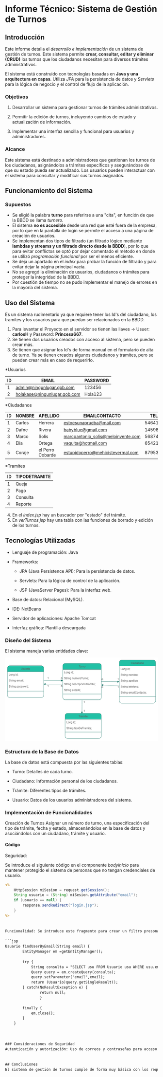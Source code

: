 # Informe Técnico: Sistema de Gestión de Turnos

## Introducción
Este informe detalla el *desarrollo e implementación* de un sistema de gestión de turnos. Este sistema permite **crear, consultar, editar y eliminar (CRUD)** los turnos que los ciudadanos necesitan para diversos trámites administrativos.

El sistema está construido con tecnologías basadas en **Java y una arquitectura en capas**. Utiliza *JPA* para la persistencia de datos y *Servlets* para la lógica de negocio y el control de flujo de la aplicación.

### Objetivos
1. Desarrollar un sistema para gestionar turnos de trámites administrativos.

2. Permitir la edición de turnos, incluyendo cambios de estado y actualización de información.

3. Implementar una interfaz sencilla y funcional para usuarios y administradores.

### Alcance
Este sistema está destinado a administradores que gestionan los turnos de los ciudadanos, asignándolos a trámites específicos y asegurándose de que su estado pueda ser actualizado. Los usuarios pueden interactuar con el sistema para consultar y modificar sus turnos asignados.

## Funcionamiento del Sistema

### Supuestos
- Se eligió la palabra **turno** para referirse a una "cita", en función de que la BBDD se llama *turnero*.
- El sistema **no es accesible** desde una red que esté fuera de la empresa, por lo que en la pantalla de login se permite el acceso a una página de creación de usuarios.
- Se implementan dos tipos de filtrado (un filtrado lógico mediante **lambdas y streams y un filtrado directo desde la BBDD**), por lo que para evitar conflictos se optó por dejar comentado el método en donde se utilizó *programación funcional* por ser el menos eficiente.
- Se deja un apartado en el *index* para probar la función de filtrado y para evitar dejar la página principal vacía.
- No se agregó la eliminación de usuarios, ciudadanos o trámites para proteger la integridad de la BBDD.
- Por cuestión de tiempo no se pudo implementar el manejo de errores en la mayoría del sistema.

## Uso del Sistema
Es un sistema rudimentario ya que requiere tener los Id's del ciudadano, los tramites y los usuarios para que puedan ser relacionados en la BBDD.

1. Para levantar el Proyecto en el servidor se tienen las llaves -> Usuer: **carlosH** y Password: **Princesa667**.
2. Se tienen dos usuarios creados con acceso al sistema, pero se pueden crear más.
3. Se tienen que asignar los Id's de forma manual en el formulario de alta de turno. Ya se tienen creados algunos ciudadanos y tramites, pero se pueden crear más en caso de requerirlo.


  *Usuarios
   
| ID  | EMAIL                         | PASSWORD |
|-----|-------------------------------|----------|
| 1   | admin@ningunlugar.gob.com     | 123456   |
| 2   | holakase@ningunlugar.gob.com  | Hola123  |
   
  *Ciudadanos
  
| ID  | NOMBRE   | APELLIDO         | EMAILCONTACTO                      | TELEFONO       |
|-----|----------|------------------|------------------------------------|----------------|
| 1   | Carlos   | Herrera          | estoesunaprueba@mail.com           | 5464124578     |
| 2   | Dafne    | Rivera           | babyblue@gmail.com                 | 1459832145     |
| 3   | Marco    | Solis            | marcoantonio_solis@meloinvente.com | 5687465324     |
| 4   | Elia     | Ortega           | vaquita@hotmail.com                | 654216584625   |
| 5   | Coraje   | el Perro Cobarde | estupidoperro@mehicistevermal.com  | 87953548231    |

  *Tramites
  
| ID  | TIPODETRAMITE |
|-----|---------------|
| 1   | Queja         |
| 2   | Pago          |
| 3   | Consulta      |
| 4   | Reporte       |

4. En el *index.jsp* hay un buscador por "estado" del trámite.
5. En *verTurnos.jsp* hay una tabla con las funciones de borrado y edición de los turnos.

## Tecnologías Utilizadas
+ Lenguaje de programación: Java

+ Frameworks:

  + JPA (Java Persistence API): Para la persistencia de datos.

  + Servlets: Para la lógica de control de la aplicación.

  + JSP (JavaServer Pages): Para la interfaz web.

+ Base de datos: Relacional (MySQL).

+ IDE: NetBeans

+ Servidor de aplicaciones: Apache Tomcat

+ Interfaz gráfica: Plantilla descargada

### Diseño del Sistema
El sistema maneja varias entidades clave:

![Diagrama de Clases](DiagramaClasesTurnero.drawio.png)

### Estructura de la Base de Datos
La base de datos está compuesta por las siguientes tablas:

- Turno: Detalles de cada turno.

- Ciudadano: Información personal de los ciudadanos.

- Trámite: Diferentes tipos de trámites.

- Usuario: Datos de los usuarios administradores del sistema.


### Implementación de Funcionalidades
Creación de Turnos Asignar un número de turno, una especificación del tipo de trámite, fecha y estado, almacenándolos en la base de datos y asociándolos con un ciudadano, trámite y usuario.

#### Código

Seguridad: 

Se introduce el siguiente código en el componente *bodyinicio* para mantener protegido el sistema de personas que no tengan credenciales de usuario.

```jsp
<%
    HttpSession miSesion = request.getSession();
    String usuario = (String) miSesion.getAttribute("email");
    if (usuario == null) {
        response.sendRedirect("login.jsp");
    }
%>


Funcionalidad: Se introduce este fragmento para crear un filtro presonalizado usando JPQL (Java Persistence Query Language).

```jsp
Usuario findUserByEmail(String email) {
        EntityManager em =getEntityManager();
        
        try {
            String consulta = "SELECT usu FROM Usuario usu WHERE usu.email = :email";
            Query query = em.createQuery(consulta);
            query.setParameter("email",email);
            return (Usuario)query.getSingleResult();
        } catch(NoResultException e) {
                return null;
                }
        
        finally {
            em.close();
        }
    }



### Consideraciones de Seguridad
Autenticación y autorización: Uso de correos y contraseñas para acceso a funcionalidades.


## Conclusiones
El sistema de gestión de turnos cumple de forma muy básica con los requisitos iniciales y está basado en una arquitectura que facilita su mantenimiento y extensión. La persistencia de datos es eficiente gracias a JPA. Aún se pueden seguir añadiendo funcionalidades como edición de ciudadanos y trámites, así como su eliminación.
